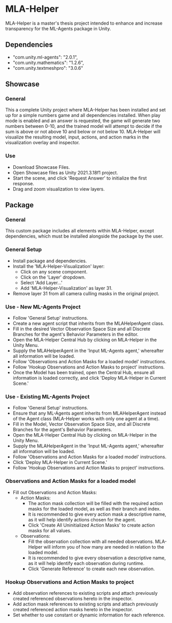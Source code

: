 # MLA-Helper
MLA-Helper is a master's thesis project intended to enhance and increase transparency for the ML-Agents package in Unity.

## Dependencies
- "com.unity.ml-agents": "2.0.1",
- "com.unity.mathematics": "1.2.6",
- "com.unity.textmeshpro": "3.0.6"

## Showcase
### General
This a complete Unity project where MLA-Helper has been installed and set up for a simple numbers game and all dependencies installed. 
When play mode is enabled and an answer is requested, the game will generate two numbers between 0-10, and the trained model will attempt to decide if the sum is above or not above 10 and below or not below 10.
MLA-Helper will visualize the resulting model, input, actions, and action marks in the visualization overlay and inspector.

### Use
- Download Showcase Files.
- Open Showcase files as Unity 2021.3.18f1 project.
- Start the scene, and click 'Request Answer' to initialize the first response.
- Drag and zoom visualization to view layers.

## Package
### General
This custom package includes all elements within MLA-Helper, except dependencies, which must be installed alongside the package by the user.

### General Setup
- Install package and dependencies.
- Install the 'MLA-Helper-Visualization' layer:
  - Click on any scene component.
  - Click on the 'Layer' dropdown.
  - Select 'Add Layer...'
  - Add 'MLA-Helper-Visualization' as layer 31.
- Remove layer 31 from all camera culling masks in the original project.

### Use - New ML-Agents Project
- Follow 'General Setup' instructions.
- Create a new agent script that inherits from the MLAHelperAgent class.
- Fill in the desired Vector Observation Space Size and all Discrete Branches for the agent's Behavior Parameters in the editor.
- Open the MLA-Helper Central Hub by clicking on MLA-Helper in the Unity Menu.
- Supply the MLAHelperAgent in the 'Input ML-Agents agent,' whereafter all information will be loaded.
- Follow 'Observations and Action Masks for a loaded model' instructions.
- Follow 'Hookup Observations and Action Masks to project' instructions.
- Once the Model has been trained, open the Central Hub, ensure all information is loaded correctly, and click 'Deploy MLA-Helper in Current Scene.'

### Use - Existing ML-Agents Project
- Follow 'General Setup' instructions.
- Ensure that any ML-Agents agent inherits from MLAHelperAgent instead of the Agent class (MLA-Helper works with only one agent at a time).
- Fill in the Model, Vector Observation Space Size, and all Discrete Branches for the agent's Behavior Parameters.
- Open the MLA-Helper Central Hub by clicking on MLA-Helper in the Unity Menu.
- Supply the MLAHelperAgent in the 'Input ML-Agents agent,' whereafter all information will be loaded.
- Follow 'Observations and Action Masks for a loaded model' instructions.
- Click 'Deploy MLA-Helper in Current Scene.'
- Follow 'Hookup Observations and Action Masks to project' instructions.

### Observations and Action Masks for a loaded model
- Fill out Observations and Action Masks:
  - Action Masks:
    - The action mask collection will be filled with the required action masks for the loaded model, as well as their branch and index.
    - It is recommended to give every action mask a descriptive name, as it will help identify actions chosen for the agent.
    - Click 'Create All Uninitialized Action Masks' to create action masks for all values.
  - Observations:
    - Fill the observation collection with all needed observations. MLA-Helper will inform you of how many are needed in relation to the loaded model.
    - It is recommended to give every observation a descriptive name, as it will help identify each observation during runtime.
    - Click 'Generate Reference' to create each new observation.
   
### Hookup Observations and Action Masks to project
- Add observation references to existing scripts and attach previously created referenced observations hereto in the inspector.
- Add action mask references to existing scripts and attach previously created referenced action masks hereto in the inspector.
- Set whether to use constant or dynamic information for each reference.
